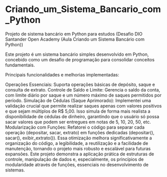 # Criando_um_Sistema_Bancario_com_Python
Projeto de sistema bancário em Python para estudos (Desafio DIO Santander Open Academy (Aula Criando um Sistema Bancário com Python))


Este projeto é um sistema bancário simples desenvolvido em Python, concebido como um desafio de programação para consolidar conceitos fundamentais.

Principais funcionalidades e melhorias implementadas:

Operações Essenciais: Suporta operações básicas de depósito, saque e consulta de extrato.
Controle de Saldo e Limite: Gerencia o saldo da conta, com limite diário por saque e um número máximo de saques permitidos por período.
Simulação de Cédulas (Saque Aprimorado): Implementei uma validação crucial que permite realizar saques apenas com valores positivos e que sejam múltiplos de R$ 5,00. Isso simula de forma mais realista a disponibilidade de cédulas de dinheiro, garantindo que o usuário só possa sacar valores que podem ser entregues em notas de 5, 10, 20, 50, etc.
Modularização com Funções: Refatorei o código para separar cada operação (depositar, sacar, extrato) em funções dedicadas (depositar(), sacar(), exibir_extrato()). Essa otimização melhora significativamente a organização do código, a legibilidade, a reutilização e a facilidade de manutenção, tornando o projeto mais robusto e escalável para futuras expansões.
Este projeto demonstra a aplicação prática de estruturas de controle, manipulação de dados e, especialmente, os princípios de modularidade através de funções, essenciais no desenvolvimento de sistemas.
